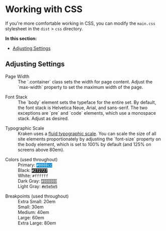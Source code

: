# Working with CSS

If you're more comfortable working in CSS, you can modify the `main.css` stylesheet in the `dist` > `css` directory.

<strong>In this section:</strong>
<ul>
	<li><a data-scroll href="#adjusting-settings">Adjusting Settings</a></li>
</ul>

<h2 id="adjusting-settings">Adjusting Settings</h2>

<dl>
	<dt>Page Width</dt>
	<dd>The `.container` class sets the width for page content. Adjust the `max-width` property to set the maximum width of the page.</dd>
</dl>

<dl>
	<dt>Font Stack</dt>
	<dd>The `body` element sets the typeface for the entire set. By default, the font stack is Helvetica Neue, Arial, and sans-serif. The two exceptions are `pre` and `code` elements, which use a monospace stack. Adjust as desired.</dd>
</dl>

<dl>
	<dt>Typographic Scale</dt>
	<dd>Kraken uses a <a href="http://lamb.cc/typograph/">fluid typographic scale</a>. You can scale the size of all site elements proportionately by adjusting the `font-size` property on the body element, which is set to 100% by default (and 125% on screens above 80em).</dd>
</dl>

<dl>
	<dt>Colors (used throughout)</dt>
	<dd>
		Primary: <code style="color: #ffffff; background-color: #0088cc;">#0088cc</code><br>
		Black: <code style="color: #ffffff; background-color: #272727;">#272727</code><br>
		White: <code style="color: #272727; background-color: #ffffff;">#ffffff</code><br>
		Dark Gray: <code style="color: #ffffff; background-color: #808080;">#808080</code><br>
		Light Gray: <code style="color: #272727; background-color:#e5e5e5 ;">#e5e5e5</code>
	</dd>
</dl>

<dl>
	<dt>Breakpoints (used throughout)</dt>
	<dd>Extra Small: 20em<br>
	Small: 30em<br>
	Medium: 40em<br>
	Large: 60em<br>
	Extra Large: 80em</dd>
</dl>